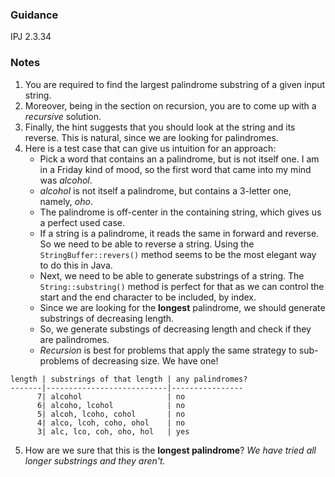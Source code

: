 ### Guidance

IPJ 2.3.34

### Notes

1. You are required to find the largest palindrome substring of a given input string.
2. Moreover, being in the section on recursion, you are to come up with a _recursive_ solution.
3. Finally, the hint suggests that you should look at the string and its reverse. This is natural, since we are looking for palindromes.
4. Here is a test case that can give us intuition for an approach:
    * Pick a word that contains an a palindrome, but is not itself one. I am in a Friday kind of mood, so the first word that came into my mind was _alcohol_.
    * _alcohol_ is not itself a palindrome, but contains a 3-letter one, namely, _oho_.
    * The palindrome is off-center in the containing string, which gives us a perfect used case.
    * If a string is a palindrome, it reads the same in forward and reverse. So we need to be able to reverse a string. Using the `StringBuffer::revers()` method seems to be the most elegant way to do this in Java.
    * Next, we need to be able to generate substrings of a string. The `String::substring()` method is perfect for that as we can control the start and the end character to be included, by index.
    * Since we are looking for the **longest** palindrome, we should generate substrings of decreasing length.
    * So, we generate substings of decreasing length and check if they are palindromes.
    * _Recursion_ is best for problems that apply the same strategy to sub-problems of decreasing size. We have one!
        
```text
length | substrings of that length | any palindromes?
-------|---------------------------|----------------
      7| alcohol                   | no
      6| alcoho, lcohol            | no
      5| alcoh, lcoho, cohol       | no
      4| alco, lcoh, coho, ohol    | no
      3| alc, lco, coh, oho, hol   | yes
```
5. How are we sure that this is the **longest palindrome**? _We have tried all longer substrings and they aren't._
